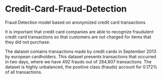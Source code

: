 # Credit-Card-Fraud-Detection
Fraud Detection model based on anonymized credit card transactions

It is important that credit card companies are able to recognize fraudulent credit card transactions so that customers are not charged for items that they did not purchase.

The dataset contains transactions made by credit cards in September 2013 by european cardholders. This dataset presents transactions that occurred in two days, where we have 492 frauds out of 284,807 transactions. The dataset is highly unbalanced, the positive class (frauds) account for 0.172% of all transactions.
